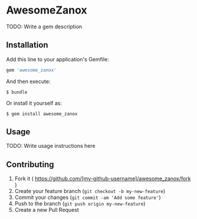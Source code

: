 # AwesomeZanox

TODO: Write a gem description

## Installation

Add this line to your application's Gemfile:

```ruby
gem 'awesome_zanox'
```

And then execute:

    $ bundle

Or install it yourself as:

    $ gem install awesome_zanox

## Usage

TODO: Write usage instructions here

## Contributing

1. Fork it ( https://github.com/[my-github-username]/awesome_zanox/fork )
2. Create your feature branch (`git checkout -b my-new-feature`)
3. Commit your changes (`git commit -am 'Add some feature'`)
4. Push to the branch (`git push origin my-new-feature`)
5. Create a new Pull Request
